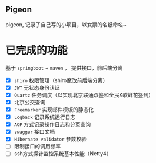 Pigeon
----------

pigeon, 记录了自己写的小项目，以女票的名纸命名~

# 已完成的功能
基于 `springboot` + `maven` ， 提供接口，前后端分离
- [x] `shiro` 权限管理（shiro魔改前后端分离）
- [x] `JWT` 无状态身份认证
- [x] `Quartz` 任务调度（以实现北京联通双签和全民K歌鲜花签到）
- [x] 北京公交查询
- [x] `Freemarker` 实现邮件模板的静态化
- [x] `Logback` 记录系统运行日志
- [x] `AOP` 方式记录操作日志和分页查询
- [x] `swagger` 接口文档
- [x] `Hibernate validator` 参数校验
- [ ] 限制接口的调用频率
- [ ] ssh方式探针监控系统基本性能（Netty4）